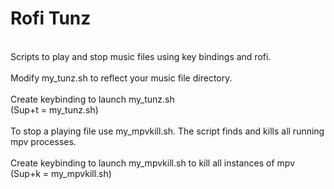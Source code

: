 # Rofi Tunz<br />
<br />
Scripts to play and stop music files using key bindings and rofi.<br />
<br />
Modify my_tunz.sh to reflect your music file directory.<br />
<br />
Create keybinding to launch my_tunz.sh<br />
(Sup+t = my_tunz.sh)<br />
<br />
To stop a playing file use my_mpvkill.sh. The script finds and kills all running mpv processes.<br />
<br />
Create keybinding to launch my_mpvkill.sh to kill all instances of mpv<br />
(Sup+k = my_mpvkill.sh)<br />
<br />
<br />
